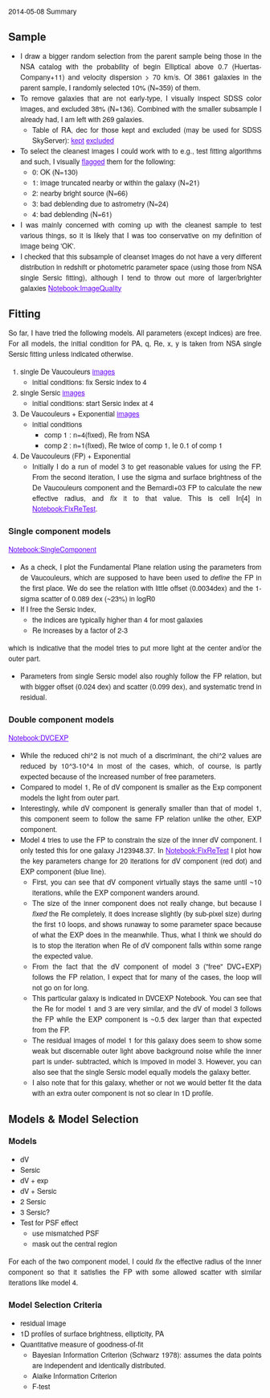 <style type="text/css">
    body {
        font-family: "HelveticaNeue-Light", "Helvetica Neue Light", "Helvetica Neue", Helvetica, Arial, "Lucida Grande", sans-serif; 
        width: 800px;
        margin: 20px auto;
        text-align: justify;
        line-height: 1.5em;
    }
    table{
        border-collapse:collapse;
    }
    table, th, td {
        border: 1px solid black;
        padding: 5px;
    }
    a, a:visited {
        color: #6600FF;
    }
    a:hover {
        background-color: #99FFCC;
    }
</style>

2014-05-08 Summary

## Sample

* I draw a bigger random selection from the parent sample being those
in the NSA catalog with the probability of begin Elliptical above 0.7 (Huertas-Company+11) and velocity dispersion > 70 km/s. Of 3861 galaxies in the parent sample, I randomly selected 10% (N=359) of them.
* To remove galaxies that are not early-type, I visually inspect SDSS color images, and excluded 38% (N=136). Combined with the smaller subsample I already had, I am left with 269 galaxies.
    - Table of RA, dec for those kept and excluded (may be used for SDSS SkyServer): [kept](testsample_ra_dec_v1.txt) [excluded](testsample_ra_dec_v0.txt)
* To select the cleanest images I could work with to e.g., test fitting algorithms and such, I visually [flagged](visualflag.dat) them for the following:
    - 0: OK (N=130)
    - 1: image truncated nearby or within the galaxy (N=21)
    - 2: nearby bright source (N=66)
    - 3: bad deblending due to astrometry (N=24)
    - 4: bad deblending (N=61)
* I was mainly concerned with coming up with the cleanest sample to test various things, so it is likely that I was too conservative on my definition of image being 'OK'.
* I checked that this subsample of cleanset images do not have a very different distribution in redshift or photometric parameter space (using those from NSA single Sersic fitting), although I tend to throw out more of larger/brighter galaxies [Notebook:ImageQuality](http://nbviewer.ipython.org/url/www.astro.princeton.edu/~semyeong/etg/ImageQuality.ipynb)

## Fitting

So far, I have tried the following models. All parameters (except indices) are free. For all models, the initial condition for PA, q, Re, x, y is taken from NSA single Sersic fitting unless indicated otherwise.

1. single De Vaucouleurs [images](fit/dvc/images.html)
    * initial conditions: fix Sersic index to 4
2. single Sersic [images](fit/ser/images.html)
    * initial conditions: start Sersic index at 4
3. De Vaucouleurs + Exponential [images](fit/dvcexp/images.html)
    * initial conditions
        + comp 1 : n=4(fixed), Re from NSA
        + comp 2 : n=1(fixed), Re twice of comp 1, Ie 0.1 of comp 1
4. De Vaucouleurs (FP) + Exponential
    * Initially I do a run of model 3 to get reasonable values for using the FP. From the second iteration, I use the sigma and surface brightness of the De Vaucouleurs component and the Bernardi+03 FP to calculate the new effective radius, and _fix_ it to that value. This is cell In[4] in [Notebook:FixReTest](http://nbviewer.ipython.org/url/www.astro.princeton.edu/~semyeong/etg/FixReTest.ipynb).

### Single component models

[Notebook:SingleComponent](http://nbviewer.ipython.org/url/www.astro.princeton.edu/~semyeong/etg/SingleComponent.ipynb)

* As a check, I plot the Fundamental Plane relation using the parameters from de Vaucouleurs, which are supposed to have been used to _define_ the FP in the first place. We do see the relation with little offset (0.0034dex) and the 1-sigma scatter of 0.089 dex (~23%) in logR0
* If I free the Sersic index,
    - the indices are typically higher than 4 for most galaxies
    - Re increases by a factor of 2-3

which is indicative that the model tries to put more light at the center and/or the outer part.

* Parameters from single Sersic model also roughly follow the FP relation, but with bigger offset (0.024 dex) and scatter (0.099 dex), and systematic trend in residual.

### Double component models

[Notebook:DVCEXP](http://nbviewer.ipython.org/url/www.astro.princeton.edu/~semyeong/etg/DVCEXP.ipynb)

* While the reduced chi^2 is not much of a discriminant, the chi^2 values are reduced by 10^3-10^4 in most of the cases, which, of course, is partly expected because of the increased number of free parameters.
* Compared to model 1, Re of dV component is smaller as the Exp component models the light from outer part.
* Interestingly, while dV component is generally smaller than that of model 1, this component seem to follow the same FP relation unlike the other, EXP component.
* Model 4 tries to use the FP to constrain the size of the inner dV component. I only tested this for one galaxy J123948.37. In [Notebook:FixReTest](http://nbviewer.ipython.org/url/www.astro.princeton.edu/~semyeong/etg/FixReTest.ipynb) I plot how the key parameters change for 20 iterations for dV component (red dot) and EXP component (blue line).
    - First, you can see that dV component virtually stays the same until ~10 iterations, while the EXP component wanders around.
    - The size of the inner component does not really change, but because I _fixed_ the Re completely, it does increase slightly (by sub-pixel size) during the first 10 loops, and shows runaway to some parameter space because of what the EXP does in the meanwhile. Thus, what I think we should do is to stop the iteration when Re of dV component falls within some range the expected value.
    - From the fact that the dV component of model 3 ("free" DVC+EXP) follows the FP relation, I expect that for many of the cases, the loop will not go on for long.
    - This particular galaxy is indicated in DVCEXP Notebook. You can see that the Re for model 1 and 3 are very similar, and the dV of model 3 follows the FP while the EXP component is ~0.5 dex larger than that expected from the FP.
    - The residual images of model 1 for this galaxy does seem to show some weak but discernable outer light above background noise while the inner part is under- subtracted, which is impoved in model 3. However, you can also see that the single Sersic model equally models the galaxy better.
    - I also note that for this galaxy, whether or not we would better fit the data with an extra outer component is not so clear in 1D profile.

## Models & Model Selection

### Models

* dV
* Sersic
* dV + exp
* dV + Sersic
* 2 Sersic
* 3 Sersic?
* Test for PSF effect
    - use mismatched PSF
    - mask out the central region

For each of the two component model, I could _fix_ the effective radius of the inner component so that it satisfies the FP with some allowed scatter with similar iterations like model 4.

### Model Selection Criteria

* residual image
* 1D profiles of surface brightness, ellipticity, PA
* Quantitative measure of goodness-of-fit
    -  Bayesian Information Criterion (Schwarz 1978): assumes the data points are independent and identically distributed.
    -  Aiaike Information Criterion
    -  F-test


